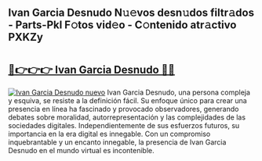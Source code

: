 ## Ivan Garcia Desnudo N𝚞𝚎vos desn𝚞dos filtr𝚊dos - Parts-Pkl F𝚘tos vid𝚎o - C𝚘ntenido atr𝚊ctivo PXKZy

# <h2><a href="http://mb8fin.tromn.icu/?c=Ivan+Garcia+Desnudo">🔗👉👉👉 Ivan Garcia Desnudo 🔗🔗</a></h2>

[![Ivan Garcia Desnudo nuevo](https://i.imgur.com/pEAQMta.gif)](http://mb8fin.tromn.icu/?c=Ivan+Garcia+Desnudo)
Ivan Garcia Desnudo, una persona compleja y esquiva, se resiste a la definición fácil. Su enfoque único para crear una presencia en línea ha fascinado y provocado observadores, generando debates sobre moralidad, autorrepresentación y las complejidades de las sociedades digitales. Independientemente de sus esfuerzos futuros, su importancia en la era digital es innegable. Con un compromiso inquebrantable y un encanto innegable, la presencia de Ivan Garcia Desnudo en el mundo virtual es incontenible.

